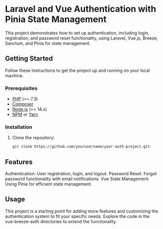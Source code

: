 # Laravel and Vue Authentication with Pinia State Management

This project demonstrates how to set up authentication, including login, registration, and password reset functionality, using Laravel, Vue.js, Breeze, Sanctum, and Pinia for state management.

## Getting Started

Follow these instructions to get the project up and running on your local machine.

### Prerequisites

- [PHP](https://www.php.net/) (>= 7.3)
- [Composer](https://getcomposer.org/)
- [Node.js](https://nodejs.org/) (>= 14.x)
- [NPM](https://www.npmjs.com/) or [Yarn](https://yarnpkg.com/)

### Installation

1. Clone the repository:

   ```bash
   git clone https://github.com/yourusername/your-auth-project.git


## Features
Authentication: User registration, login, and logout.
Password Reset: Forgot password functionality with email notifications.
Vue State Management: Using Pinia for efficient state management.
## Usage
This project is a starting point for adding more features and customizing the authentication system to fit your specific needs. Explore the code in the vue-breeze-auth directories to extend the functionality.